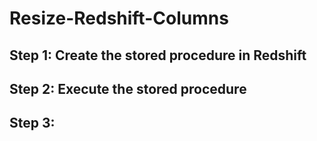 # Resize-Redshift-Columns



## Step 1: Create the stored procedure in Redshift



## Step 2: Execute the stored procedure 


## Step 3: 


